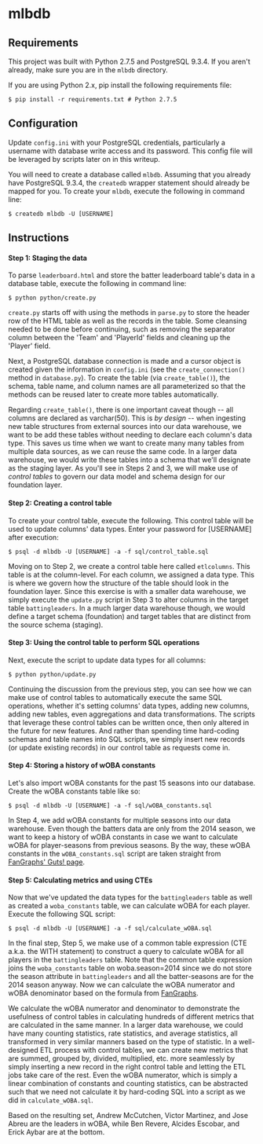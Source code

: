 # mlbdb

## Requirements
This project was built with Python 2.7.5 and PostgreSQL 9.3.4. If you aren't already, make sure you are in the ```mlbdb``` directory. 

If you are using Python 2.x, pip install the following requirements file:
```
$ pip install -r requirements.txt # Python 2.7.5
```

## Configuration
Update ```config.ini``` with your PostgreSQL credentials, particularly a username with database write access and its password. This config file will be leveraged by scripts later on in this writeup.

You will need to create a database called ```mlbdb```. Assuming that you already have PostgreSQL 9.3.4, the ```createdb``` wrapper statement should already be mapped for you. To create your ```mlbdb```, execute the following in command line:
```
$ createdb mlbdb -U [USERNAME]
```

## Instructions
#### Step 1: Staging the data
To parse ```leaderboard.html``` and store the batter leaderboard table's data in a database table, execute the following in command line:
```
$ python python/create.py
```
```create.py``` starts off with using the methods in ```parse.py``` to store the header row of the HTML table as well as the records in the table. Some cleansing needed to be done before continuing, such as removing the separator column between the 'Team' and 'PlayerId' fields and cleaning up the 'Player' field. 

Next, a PostgreSQL database connection is made and a cursor object is created given the information in ```config.ini``` (see the ```create_connection()``` method in ```database.py```). To create the table (via ```create_table()```), the schema, table name, and column names are all parameterized so that the methods can be reused later to create more tables automatically.

Regarding ```create_table()```, there is one important caveat though -- all columns are declared as varchar(50). This is *by design* -- when ingesting new table structures from external sources into our data warehouse, we want to be add these tables without needing to declare each column's data type. This saves us time when we want to create many many tables from multiple data sources, as we can reuse the same code. In a larger data warehouse, we would write these tables into a schema that we'll designate as the staging layer. As you'll see in Steps 2 and 3, we will make use of *control tables* to govern our data model and schema design for our foundation layer.

#### Step 2: Creating a control table
To create your control table, execute the following. This control table will be used to update columns' data types. Enter your password for [USERNAME] after execution:
```
$ psql -d mlbdb -U [USERNAME] -a -f sql/control_table.sql
```
Moving on to Step 2, we create a control table here called ```etlcolumns```. This table is at the column-level. For each column, we assigned a data type. This is where we govern how the structure of the table should look in the foundation layer. Since this exercise is with a smaller data warehouse, we simply execute the ```update.py``` script in Step 3 to alter columns in the target table ```battingleaders```. In a much larger data warehouse though, we would define a target schema (foundation) and target tables that are distinct from the source schema (staging).

#### Step 3: Using the control table to perform SQL operations
Next, execute the script to update data types for all columns:
```
$ python python/update.py
```
Continuing the discussion from the previous step, you can see how we can make use of control tables to automatically execute the same SQL operations, whether it's setting columns' data types, adding new columns, adding new tables, even aggregations and data transformations. The scripts that leverage these control tables can be written once, then only altered in the future for new features. And rather than spending time hard-coding schemas and table names into SQL scripts, we simply insert new records (or update existing records) in our control table as requests come in.

#### Step 4: Storing a history of wOBA constants
Let's also import wOBA constants for the past 15 seasons into our database. Create the wOBA constants table like so:
```
$ psql -d mlbdb -U [USERNAME] -a -f sql/wOBA_constants.sql
```
In Step 4, we add wOBA constants for multiple seasons into our data warehouse. Even though the batters data are only from the 2014 season, we want to keep a history of wOBA constants in case we want to calculate wOBA for player-seasons from previous seasons. By the way, these wOBA constants in the ```wOBA_constants.sql``` script are taken straight from [FanGraphs' Guts! page](http://www.fangraphs.com/guts.aspx).

#### Step 5: Calculating metrics and using CTEs
Now that we've updated the data types for the ```battingleaders``` table as well as created a ```woba_constants``` table, we can calculate wOBA for each player. Execute the following SQL script:
```
$ psql -d mlbdb -U [USERNAME] -a -f sql/calculate_wOBA.sql
```
In the final step, Step 5, we make use of a common table expression (CTE a.k.a. the WITH statement) to construct a query to calculate wOBA for all players in the ```battingleaders``` table. Note that the common table expression joins the ```woba_constants``` table on woba.season=2014 since we do not store the season attribute in ```battingleaders``` and all the batter-seasons are for the 2014 season anyway. Now we can calculate the wOBA numerator and wOBA denominator based on the formula from [FanGraphs](http://www.fangraphs.com/library/offense/woba/).

We calculate the wOBA numerator and denominator to demonstrate the usefulness of control tables in calculating hundreds of different metrics that are calculated in the same manner. In a larger data warehouse, we could have many counting statistics, rate statistics, and average statistics, all transformed in very similar manners based on the type of statistic. In a well-designed ETL process with control tables, we can create new metrics that are summed, grouped by, divided, multiplied, etc. more seamlessly by simply inserting a new record in the right control table and letting the ETL jobs take care of the rest. Even the wOBA numerator, which is simply a linear combination of constants and counting statistics, can be abstracted such that we need not calculate it by hard-coding SQL into a script as we did in ```calculate_wOBA.sql```.

Based on the resulting set, Andrew McCutchen, Victor Martinez, and Jose Abreu are the leaders in wOBA, while Ben Revere, Alcides Escobar, and Erick Aybar are at the bottom.